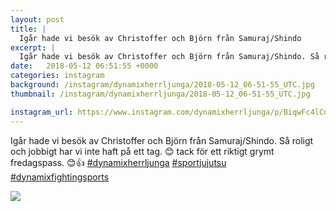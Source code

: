 ```yaml
---
layout: post
title: |
  Igår hade vi besök av Christoffer och Björn från Samuraj/Shindo
excerpt: |
  Igår hade vi besök av Christoffer och Björn från Samuraj/Shindo. Så roligt och jobbigt har vi inte haft på ett tag. 😊 tack för ett riktigt grymt fredagspass. 😊👍   
date:   2018-05-12 06:51:55 +0000
categories: instagram
background: /instagram/dynamixherrljunga/2018-05-12_06-51-55_UTC.jpg
thumbnail: /instagram/dynamixherrljunga/2018-05-12_06-51-55_UTC.jpg

instagram_url: https://www.instagram.com/dynamixherrljunga/p/BiqwFc4lCnj
---
```

Igår hade vi besök av Christoffer och Björn från Samuraj/Shindo. Så roligt och jobbigt har vi inte haft på ett tag. 😊 tack för ett riktigt grymt fredagspass. 😊👍 [#dynamixherrljunga](https://www.instagram.com/explore/tags/dynamixherrljunga/) [#sportjujutsu](https://www.instagram.com/explore/tags/sportjujutsu/) [#dynamixfightingsports](https://www.instagram.com/explore/tags/dynamixfightingsports/)



<img src='{{ site.baseurl }}/instagram/dynamixherrljunga/2018-05-12_06-51-55_UTC.jpg' class='img-fluid' />
